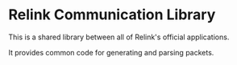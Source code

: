 # Relink Communication Library
This is a shared library between all of Relink's official applications.

It provides common code for generating and parsing packets.
